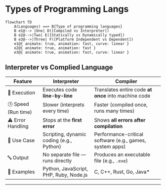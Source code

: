 # **Types of Programming Langs**

```mermaid
flowchart TD
    A(Languages) ==> B{Type of programming languages}
    B e1@--> |One| D([Compiled vs Interpreter])
    B e2@-->|Two| E([Statically vs Dynamically typed])
    B e3@-->|Three| F([Platform Independent vs Dependent])
    e1@{ animate: true, animation: fast, curve: linear }
    e2@{ animate: true, animation: fast }
    e3@{ animate: true, animation: fast, curve: linear }
```

## **Interpreter vs Complied Language**

| Feature             | **Interpreter**                          | **Compiler**                                             |
| ------------------- | ---------------------------------------- | -------------------------------------------------------- |
| 🔄 Execution        | Executes code **line-by-line**           | Translates entire code **at once** into machine code     |
| 🕒 Speed (Run time) | Slower (interprets every time)           | Faster (compiled once, runs many times)                  |
| ⚠️ Error Handling   | Stops at the **first error**             | Shows **all errors after compilation**                   |
| 🧪 Use Case         | Scripting, dynamic coding (e.g., Python) | Performance-critical software (e.g., games, system apps) |
| 🔤 Output           | No separate file — runs directly         | Produces an executable file (e.g., `.exe`)               |
| 🧰 Examples         | Python, JavaScript, PHP, Ruby, Node.js   | C, C++, Rust, Go, Java\*                                 |

---
